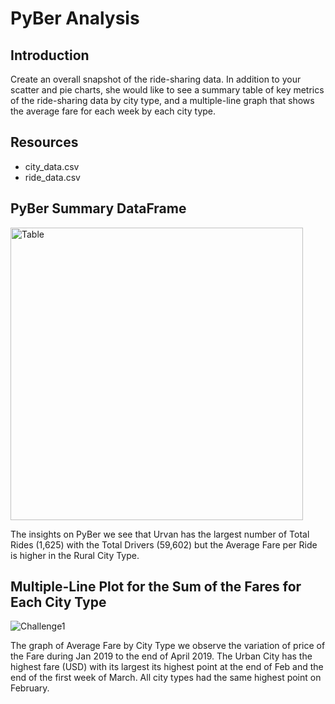 # PyBer Analysis

## Introduction 

Create an overall snapshot of the ride-sharing data. In addition to your scatter and pie charts, she would like to see a summary table of key metrics of the ride-sharing data by city type, and a multiple-line graph that shows the average fare for each week by each city type.

## Resources

* city_data.csv
* ride_data.csv

## PyBer Summary DataFrame

<img width="468" alt="Table" src="https://user-images.githubusercontent.com/44789805/68177018-fab4cf00-ff54-11e9-9613-5a9c58fa928b.png">

The insights on PyBer we see that Urvan has the largest number of Total Rides (1,625) with the Total Drivers (59,602) but the Average Fare per Ride is higher in the Rural City Type. 

## Multiple-Line Plot for the Sum of the Fares for Each City Type

![Challenge1](https://user-images.githubusercontent.com/44789805/68176975-da851000-ff54-11e9-91d3-ab17aa758cec.png)

The graph of Average Fare by City Type we observe the variation of price of the Fare during Jan 2019 to the end of April 2019.
The Urban City has the highest fare (USD) with its largest its highest point at the end of Feb and the end of the first week of March. All city types had the same highest point on February. 
